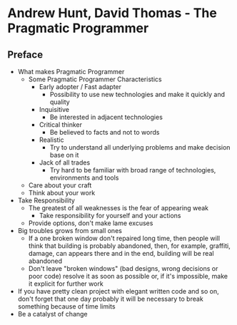 # Andrew Hunt, David Thomas - The Pragmatic Programmer

## Preface

+ What makes Pragmatic Programmer
    + Some Pragmatic Programmer Characteristics
        + Early adopter / Fast adapter
            + Possibility to use new technologies and 
                make it quickly and quality
        + Inquisitive
            + Be interested in adjacent technologies
        + Critical thinker
            + Be believed to facts and not to words
        + Realistic
            + Try to understand all underlying problems
                and make decision base on it
        + Jack of all trades
            + Try hard to be familiar with broad range
                of technologies, environments and tools
    + Care about your craft
    + Think about your work
+ Take Responsibility
    + The greatest of all weaknesses is the fear of appearing weak
        + Take responsibility for yourself and your actions
    + Provide options, don't make lame excuses
+ Big troubles grows from small ones
    + If a one broken window don't repaired long time,
        then people will think that building is probably abandoned,
        then, for example, graffiti, damage, can appears there
        and in the end, building will be real abandoned
    + Don't leave "broken windows" (bad designs, wrong decisions or poor code)
        resolve it as soon as possible or, if it's impossible,
        make it explicit for further work
+ If you have pretty clean project with elegant written code and so on,
    don't forget that one day probably it will be necessary to break
    something because of time limits
+ Be a catalyst of change
